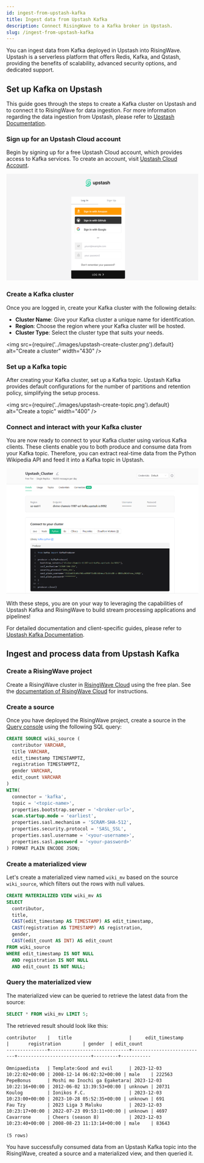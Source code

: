 ```yaml
---
id: ingest-from-upstash-kafka
title: Ingest data from Upstash Kafka
description: Connect RisingWave to a Kafka broker in Upstash.
slug: /ingest-from-upstash-kafka
---
```

<head>
  <link rel="canonical" href="https://docs.risingwave.com/docs/current/ingest-from-upstash-kafka/" />
</head>

You can ingest data from Kafka deployed in Upstash into RisingWave. Upstash is a serverless platform that offers Redis, Kafka, and Qstash, providing the benefits of scalability, advanced security options, and dedicated support.

## Set up Kafka on Upstash

This guide goes through the steps to create a Kafka cluster on Upstash and to connect it to RisingWave for data ingestion. For more information regarding the data ingestion from Upstash, please refer to [Upstash Documentation](https://upstash.com/docs/kafka/overall/getstarted).

### Sign up for an Upstash Cloud account

Begin by signing up for a free Upstash Cloud account, which provides access to Kafka services. To create an account, visit [Upstash Cloud Account](https://console.upstash.com/kafka).

![Sign up for Upstash Cloud](../images/upstash-signup.png)

### Create a Kafka cluster

Once you are logged in, create your Kafka cluster with the following details:

- **Cluster Name**: Give your Kafka cluster a unique name for identification.
- **Region**: Choose the region where your Kafka cluster will be hosted.
- **Cluster Type**: Select the cluster type that suits your needs.

<img
  src={require('../images/upstash-create-cluster.png').default}
  alt="Create a cluster"
  width="430"
/>

### Set up a Kafka topic

After creating your Kafka cluster, set up a Kafka topic. Upstash Kafka provides default configurations for the number of partitions and retention policy, simplifying the setup process.

<img
  src={require('../images/upstash-create-topic.png').default}
  alt="Create a topic"
  width="400"
/>

### Connect and interact with your Kafka cluster

You are now ready to connect to your Kafka cluster using various Kafka clients. These clients enable you to both produce and consume data from your Kafka topic. Therefore, you can extract real-time data from the Python Wikipedia API and feed it into a Kafka topic in Upstash.

![Connect and interact with your Kafka cluster](../images/upstash-connect-interact.png)

With these steps, you are on your way to leveraging the capabilities of Upstash Kafka and RisingWave to build stream processing applications and pipelines!

For detailed documentation and client-specific guides, please refer to [Upstash Kafka Documentation](https://upstash.com/docs/kafka).

## Ingest and process data from Upstash Kafka

### Create a RisingWave project

Create a RisingWave cluster in [RisingWave Cloud](https://cloud.risingwave.com/) using the free plan. See the [documentation of RisingWave Cloud](/cloud/manage-projects/) for instructions.

### Create a source

Once you have deployed the RisingWave project, create a source in the [Query console](/cloud/console-overview/) using the following SQL query:

```sql
CREATE SOURCE wiki_source (
  contributor VARCHAR,
  title VARCHAR,
  edit_timestamp TIMESTAMPTZ,
  registration TIMESTAMPTZ,
  gender VARCHAR,
  edit_count VARCHAR
)
WITH(
  connector = 'kafka',
  topic = '<topic-name>',
  properties.bootstrap.server = '<broker-url>',
  scan.startup.mode = 'earliest',
  properties.sasl.mechanism = 'SCRAM-SHA-512',
  properties.security.protocol = 'SASL_SSL',
  properties.sasl.username = '<your-username>',
  properties.sasl.password = '<your-password>'
) FORMAT PLAIN ENCODE JSON;
```

### Create a materialized view

Let's create a materialized view named `wiki_mv` based on the source `wiki_source`, which filters out the rows with null values.

```sql
CREATE MATERIALIZED VIEW wiki_mv AS
SELECT
  contributor,
  title,
  CAST(edit_timestamp AS TIMESTAMP) AS edit_timestamp,
  CAST(registration AS TIMESTAMP) AS registration,
  gender,
  CAST(edit_count AS INT) AS edit_count
FROM wiki_source
WHERE edit_timestamp IS NOT NULL
  AND registration IS NOT NULL
  AND edit_count IS NOT NULL;
```

### Query the materialized view

The materialized view can be queried to retrieve the latest data from the source:

```sql
SELECT * FROM wiki_mv LIMIT 5;
```

The retrieved result should look like this:

```
contributor    |   title                     |     edit_timestamp             |       registration        | gender  | edit_count
---------------+-----------------------------+---------------------------+---------------------------+---------+-----------

Omnipaedista   | Template:Good and evil      | 2023-12-03 10:22:02+00:00 | 2008-12-14 06:02:32+00:00 | male    | 222563
PepeBonus      | Moshi mo Inochi ga Egaketara| 2023-12-03 10:22:16+00:00 | 2012-06-02 13:39:53+00:00 | unknown | 20731
Koulog         | Ionikos F.C.                | 2023-12-03 10:23:00+00:00 | 2023-10-28 05:52:35+00:00 | unknown | 691
Fau Tzy        | 2023 Liga 3 Maluku          | 2023-12-03 10:23:17+00:00 | 2022-07-23 09:53:11+00:00 | unknown | 4697
Cavarrone      | Cheers (season 8)           | 2023-12-03 10:23:40+00:00 | 2008-08-23 11:13:14+00:00 | male    | 83643

(5 rows)
```

You have successfully consumed data from an Upstash Kafka topic into the RisingWave, created a source and a materialized view, and then queried it.
